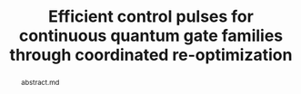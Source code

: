 ---
title: "Efficient control pulses for continuous quantum gate families through coordinated re-optimization"
layout: project
publisher: IEEE International Conference on Quantum Computing and Engineering (QCE 2023)
image: /assets/img/projects/reoptimization/hero.png
abstract: abstract.md
items:
  - name: .pdf
    link: /assets/papers/chadwick_efficient_2023.pdf
  - name: publication
    link: https://doi.org/10.1109/QCE57702.2023.00145
  - name: arXiv
    link: https://arxiv.org/abs/2302.01553
  - name: poster
    link: /assets/files/reoptimization-poster.pdf
  - name: code
    link: https://github.com/jasonchadwick/pulse-interpolation
authors:
  - name: "Jason D. Chadwick"
    link: https://www.jason-chadwick.com/
    affiliation: University of Chicago
  - name: "Frederic T. Chong"
    link: https://people.cs.uchicago.edu/~ftchong/
    affiliation: University of Chicago
    last: true
figures:
  - file: /assets/img/projects/reoptimization/01_hero.png
    caption: 01_hero.md
  - file: /assets/img/projects/reoptimization/02_example.png
    caption: 02_example.md
    width: 100%
  - file: /assets/img/projects/reoptimization/03_pulses.png
    caption: 03_pulses.md
  - file: /assets/img/projects/reoptimization/04_interpolation_comparison.png
    caption: 04_interpolation_comparison.md
  - file: /assets/img/projects/reoptimization/05_iterations.png
    caption: 05_iterations.md
  - file: /assets/img/projects/reoptimization/06_single_qubit_comparison.png
    caption: 06_single_qubit_comparison.md
    width: 100%
contributions:
  - "Conceived of the idea of interpolating between control pulses to perform intermediate operations."
  - "Developed the arbitrary-dimension method of using reference points and a simplicial mesh."
  - "Designed and developed the code to run these experiments."
  - "Prepared manuscript and presented the work at QCE 2023."
thingslearned:
  - short: "Self-driven research"
    long: "This was my first self-driven research project. I improved my research skills "
  - short: "Pulse optimization tricks"
    long: "I became more familiar with pulse optimization techniques and with Q-CTRL's software. There is typically a significant amount of hand-holding required when trying to guide a pulse optimizer through a complex optimization landscape; in a way, this whole project is an example of a method of guiding the optimizer to find the final result that you want."
  - short: "Flexibility of arbitrary cost function"
    long: "I learned to appreciate the power of an arbitrary cost function for pulse optimization; I am sure that there are many more potential cool projects that can come out of new ways to use the optimization cost function."
---